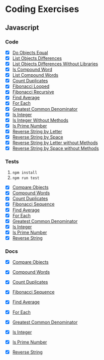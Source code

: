 # Coding Exercises
## Javascript
### Code
- [x] [Do Objects Equal](./javascript/modules/compareObjects.js)
- [x] [List Objects Differences](./javascript/modules/compareObjects.js)
- [x] [List Objects Differences Without Libraries](./javascript/compareObjects.js)
- [x] [Is Compound Word](./javascript/modules/compoundWords.js)
- [x] [List Compound Words](./javascript/modules/compoundWords.js)
- [x] [Count Duplicates](./javascript/modules/countDuplicates.js)
- [x] [Fibonacci Looped](./javascript/modules/fibonacciSequence.js)
- [x] [Fibonacci Recursive](./javascript/modules/fibonacciSequence.js)
- [x] [Find Average](./javascript/modules/findAverage.js)
- [x] [For Each](./javascript/modules/forEach.js)
- [x] [Greatest Common Denominator](./javascript/modules/greatestCommonDenominators.js)
- [x] [Is Integer](./javascript/modules/isInteger.js)
- [x] [Is Integer Without Methods](./javascript/modules/isInteger.js)
- [x] [Is Prime Number](./javascript/modules/isPrimeNumber.js)
- [x] [Reverse String by Letter](./javascript/modules/reverseString.js)
- [x] [Reverse String by Space](./javascript/modules/reverseString.js)
- [x] [Reverse String by Letter without Methods](./javascript/modules/reverseString.js)
- [x] [Reverse String by Space without Methods](./javascript/modules/reverseString.js)

### Tests
1. `npm install`
2. `npm run test`

- [x] [Compare Objects](./javascript/test/specs/modules/compareObjects.js)
- [x] [Compound Words](./javascript/test/specs/modules/compoundWords.js)
- [x] [Count Duplicates](./javascript/test/specs/modules/countDuplicates.js)
- [x] [Fibonacci Sequence](./javascript/test/specs/modules/fibonacciSequence.js)
- [x] [Find Average](./javascript/test/specs/modules/findAverage.js)
- [x] [For Each](./javascript/test/specs/modules/forEach.js)
- [x] [Greatest Common Denominator](./javascript/test/specs/modules/greatestCommonDenominators.js)
- [x] [Is Integer](./javascript/test/specs/modules/isInteger.js)
- [x] [Is Prime Number](./javascript/test/specs/modules/isPrimeNumber.js)
- [x] [Reverse String](./javascript/test/specs/modules/reverseString.js)

### Docs
- [x] [Compare Objects](./docs/javascript/compareObjects.md)
- [x] [Compound Words](./docs/javascript/compoundWords.md)
- [x] [Count Duplicates](./docs/javascript/countDuplicates.md)
- [x] [Fibonacci Sequence](./docs/javascript/fibonacciSequence.md)
- [x] [Find Average](./docs/javascript/findAverage.md)
- [x] [For Each](./docs/javascript/forEach.md)
- [x] [Greatest Common Denominator](./docs/javascript/greatestCommonDenominators.md)
- [x] [Is Integer](./docs/javascript/isInteger.js)
- [x] [Is Prime Number](./docs/javascript/isPrimeNumber.js)
- [x] [Reverse String](./docs/javascript/reverseString.md)

